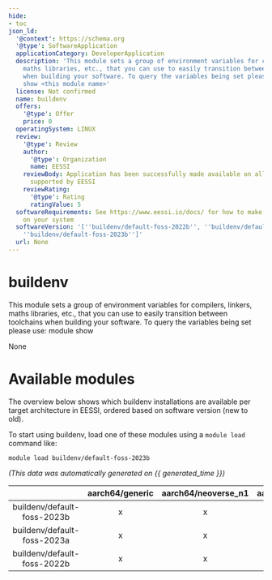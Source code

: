 ```yaml
---
hide:
- toc
json_ld:
  '@context': https://schema.org
  '@type': SoftwareApplication
  applicationCategory: DeveloperApplication
  description: 'This module sets a group of environment variables for compilers, linkers,
    maths libraries, etc., that you can use to easily transition between toolchains
    when building your software. To query the variables being set please use: module
    show <this module name>'
  license: Not confirmed
  name: buildenv
  offers:
    '@type': Offer
    price: 0
  operatingSystem: LINUX
  review:
    '@type': Review
    author:
      '@type': Organization
      name: EESSI
    reviewBody: Application has been successfully made available on all architectures
      supported by EESSI
    reviewRating:
      '@type': Rating
      ratingValue: 5
  softwareRequirements: See https://www.eessi.io/docs/ for how to make EESSI available
    on your system
  softwareVersion: '[''buildenv/default-foss-2022b'', ''buildenv/default-foss-2023a'',
    ''buildenv/default-foss-2023b'']'
  url: None
---
```


buildenv
========


This module sets a group of environment variables for compilers, linkers, maths libraries, etc., that you can use to easily transition between toolchains when building your software. To query the variables being set please use: module show <this module name>

None
# Available modules


The overview below shows which buildenv installations are available per target architecture in EESSI, ordered based on software version (new to old).

To start using buildenv, load one of these modules using a `module load` command like:

```shell
module load buildenv/default-foss-2023b
```

*(This data was automatically generated on {{ generated_time }})*

| |aarch64/generic|aarch64/neoverse_n1|aarch64/neoverse_v1|aarch64/nvidia/grace|x86_64/generic|x86_64/amd/zen2|x86_64/amd/zen3|x86_64/amd/zen4|x86_64/intel/cascadelake|x86_64/intel/haswell|x86_64/intel/icelake|x86_64/intel/sapphirerapids|x86_64/intel/skylake_avx512|
| :---: | :---: | :---: | :---: | :---: | :---: | :---: | :---: | :---: | :---: | :---: | :---: | :---: | :---: |
|buildenv/default-foss-2023b|x|x|x|x|x|x|x|x|x|x|x|x|x|
|buildenv/default-foss-2023a|x|x|x|x|x|x|x|x|x|x|x|x|x|
|buildenv/default-foss-2022b|x|x|x|x|x|x|x|x|x|x|x|x|x|
